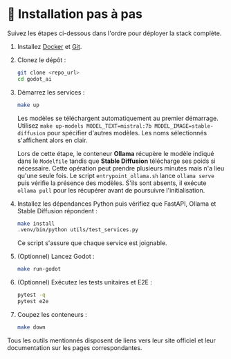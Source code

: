 # 🚀 Installation pas à pas

Suivez les étapes ci-dessous dans l'ordre pour déployer la stack complète.

1. Installez [Docker](https://docs.docker.com/get-docker/) et [Git](https://git-scm.com/).
2. Clonez le dépôt :
   ```bash
   git clone <repo_url>
   cd godot_ai
   ```
3. Démarrez les services :
   ```bash
   make up
   ```
   Les modèles se téléchargent automatiquement au premier démarrage. Utilisez
   `make up-models MODEL_TEXT=mistral:7b MODEL_IMAGE=stable-diffusion` pour
   spécifier d'autres modèles. Les noms sélectionnés s'affichent alors en clair.

   Lors de cette étape, le conteneur **Ollama** récupère le modèle indiqué dans
   le `Modelfile` tandis que **Stable Diffusion** télécharge ses poids si
   nécessaire. Cette opération peut prendre plusieurs minutes mais n'a lieu
   qu'une seule fois.
   Le script `entrypoint_ollama.sh` lance `ollama serve` puis vérifie la
   présence des modèles. S'ils sont absents, il exécute `ollama pull` pour les
   récupérer avant de poursuivre l'initialisation.
4. Installez les dépendances Python puis vérifiez que FastAPI, Ollama et Stable Diffusion répondent :
   ```bash
   make install
   .venv/bin/python utils/test_services.py
   ```
   Ce script s'assure que chaque service est joignable.
5. (Optionnel) Lancez Godot :
   ```bash
   make run-godot
   ```
6. (Optionnel) Exécutez les tests unitaires et E2E :
   ```bash
   pytest -q
   pytest e2e
   ```
7. Coupez les conteneurs :
   ```bash
   make down
   ```

Tous les outils mentionnés disposent de liens vers leur site officiel et leur documentation sur les pages correspondantes.
